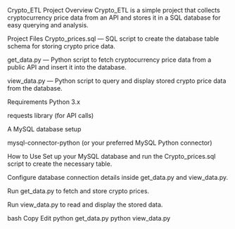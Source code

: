 Crypto_ETL
Project Overview
Crypto_ETL is a simple project that collects cryptocurrency price data from an API and stores it in a SQL database for easy querying and analysis.

Project Files
Crypto_prices.sql — SQL script to create the database table schema for storing crypto price data.

get_data.py — Python script to fetch cryptocurrency price data from a public API and insert it into the database.

view_data.py — Python script to query and display stored crypto price data from the database.

Requirements
Python 3.x

requests library (for API calls)

A MySQL database setup

mysql-connector-python (or your preferred MySQL Python connector)

How to Use
Set up your MySQL database and run the Crypto_prices.sql script to create the necessary table.

Configure database connection details inside get_data.py and view_data.py.

Run get_data.py to fetch and store crypto prices.

Run view_data.py to read and display the stored data.

bash
Copy
Edit
python get_data.py
python view_data.py
